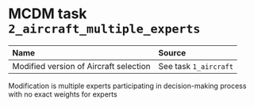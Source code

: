# MCDM task `2_aircraft_multiple_experts`

| Name                                   | Source               |
|:---------------------------------------|:---------------------|
| Modified version of Aircraft selection | See task `1_aircraft` |

Modification is multiple experts participating in decision-making process with no exact weights for experts
